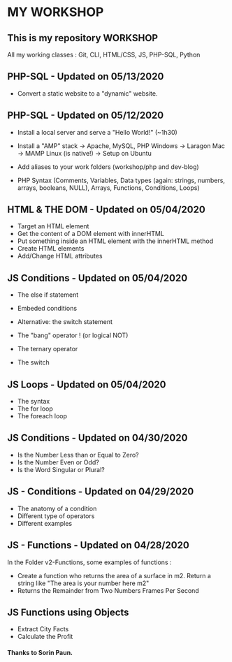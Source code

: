 # MY WORKSHOP

## This is my repository WORKSHOP 
 All my working classes : Git, CLI, HTML/CSS, JS, PHP-SQL, Python 

## PHP-SQL - Updated on 05/13/2020
  - Convert a static website to a "dynamic" website.


## PHP-SQL - Updated on 05/12/2020
  - Install a local server and serve a "Hello World!" (~1h30)
  - Install a "AMP" stack → Apache, MySQL, PHP
        Windows → Laragon
        Mac → MAMP
        Linux (is native!) → Setup on Ubuntu
  - Add aliases to your work folders (workshop/php and dev-blog)
  
  - PHP Syntax (Comments, Variables, Data types (again: strings, numbers, arrays, booleans, NULL), Arrays, Functions, Conditions, Loops)


## HTML & THE DOM - Updated on 05/04/2020
  - Target an HTML element
  - Get the content of a DOM element with innerHTML 
  - Put something inside an HTML element with the innerHTML method
  - Create HTML elements
  - Add/Change HTML attributes   

## JS Conditions - Updated on 05/04/2020
  - The else if statement
  - Embeded conditions
  - Alternative: the switch statement
  - The "bang" operator ! (or logical NOT)
  - The ternary operator

  - The switch


## JS Loops - Updated on 05/04/2020
  - The syntax 
  - The for loop
  - The foreach loop 


## JS  Conditions - Updated on 04/30/2020
   - Is the Number Less than or Equal to Zero?
   - Is the Number Even or Odd?
   - Is the Word Singular or Plural?


## JS - Conditions -  Updated on 04/29/2020
  - The anatomy of a condition
  - Different type of operators
  - Different examples


## JS -  Functions - Updated on 04/28/2020
In the Folder v2-Functions, some examples of functions :
  - Create a function who returns the area of a surface in m2. Return a string like "The area is your number here m2"
  - Returns the Remainder from Two Numbers
  Frames Per Second

## JS Functions using Objects
  - Extract City Facts
  - Calculate the Profit



#### Thanks to Sorin Paun.